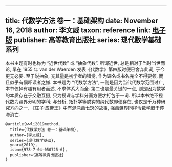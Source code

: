 
---
title: 代数学方法 卷一：基础架构
date: November 16, 2018
author: 李文威
taxon: reference
link: [电子版](https://wwli.asia/downloads/books/Al-jabr-1.pdf)
publisher: 高等教育出版社
series: 现代数学基础系列
---

本书主题有时也称为 “近世代数” 或 “抽象代数”. 所谓近世, 总是相对于当时当世而论, 
早在 1955 年 van der Waerden 发表《代数学》第四版时便已舍弃此词, 于今更无必要. 
至于说抽象, 充其量是初学者的错觉, 作为课名或书名完全不得要领, 而且似乎有恫吓读者之嫌. 
本书题为 “代数学方法”, 一则是因为当代代数学范围过广, 本书仅择有趣有用者而述, 不求体系大而全. 
第二也是最关键的一点, 则是因为数学的本质存在于交融互摄, 只为授课与学科分画方便才打包于一词. 
所以本书绝不视代数为疆界分明的学科; 与分析, 拓扑学等脱钩的纯代数即便存在, 也仅是千万种研究方向之一. 
《庄子·应帝王》中有混沌凿七窍的故事, 强凿疆界同样令数学趋于停滞消亡.

```
@article{wwli2019method,
  title={代数学方法 卷一：基础架构},
  author={李文威},
  series={现代数学基础},
  year={2019},
  isbn={978-7-04-050725-6},
  publisher={高等教育出版社}
}
```

